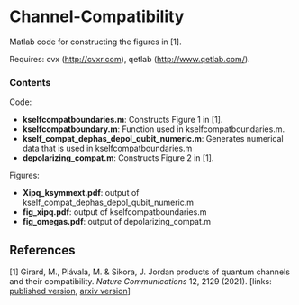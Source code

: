 # Channel-Compatibility
Matlab code for constructing the figures in [1].

Requires: cvx (http://cvxr.com), qetlab (http://www.qetlab.com/).

### Contents
Code:
 - **kselfcompatboundaries.m**: Constructs Figure 1 in [1].
 - **kselfcompatboundary.m**: Function used in kselfcompatboundaries.m.
 - **kself_compat_dephas_depol_qubit_numeric.m**: Generates numerical data that is used in kselfcompatboundaries.m
 - **depolarizing_compat.m**: Constructs Figure 2 in [1].

Figures:
 - **Xipq_ksymmext.pdf**: output of kself_compat_dephas_depol_qubit_numeric.m
 - **fig_xipq.pdf**: output of kselfcompatboundaries.m
 - **fig_omegas.pdf**: output of depolarizing_compat.m

## References

[1] Girard, M., Plávala, M. & Sikora, J. Jordan products of quantum channels and their compatibility. *Nature Communications* 12, 2129 (2021). \[links: [published version](https://doi.org/10.1038/s41467-021-22275-0), [arxiv version](https://arxiv.org/abs/2009.03279)\]




